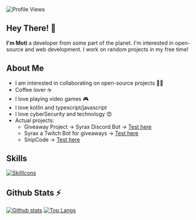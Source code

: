 ![Profile Views](https://komarev.com/ghpvc/?username=motidev&color=7C3138&style=flat-square) 

## Hey There! 👋
**I'm Moti** a developer from some part of the planet. I'm interested in open-source and web development. I work on random projects in my free time!

## About Me

- I am interested in collaborating on open-source projects 👨‍💻
- Coffee lover ☕️
- I love playing video games 🎮
- I love kotlin and typescript/javascript
- I love cyberSecurity and technology 😍
- Actual projects: 
  - Giveaway Project -> Syrax Discord Bot -> [Test here](https://discord.gg/Nc69ZEudTD)
  - Syrax a Twitch Bot for giveaways -> [Test here](https://discord.gg/Nc69ZEudTD)
  - SnipCode -> [Test here](https://snipcode-theta.vercel.app/)

## Skills
[![SkillIcons](https://skillicons.dev/icons?i=js,ts,html,php,css,nodejs,react,next,angular,tailwind,bootstrap,java,kotlin,mysql,mongodb,git,markdown,nginx,docker,c#)](https://motidev.com)<br/>

## Github Stats ⚡
<a href="#">![Github stats](https://github-readme-stats.vercel.app/api?username=motidev&theme=transparent&count_private=true&hide_border=true&line_height=20)</a>
<a href="#">![Top Langs](https://github-readme-stats.vercel.app/api/top-langs/?username=motidev&layout=compact&theme=transparent&count_private=true&hide_border=true)</a>

